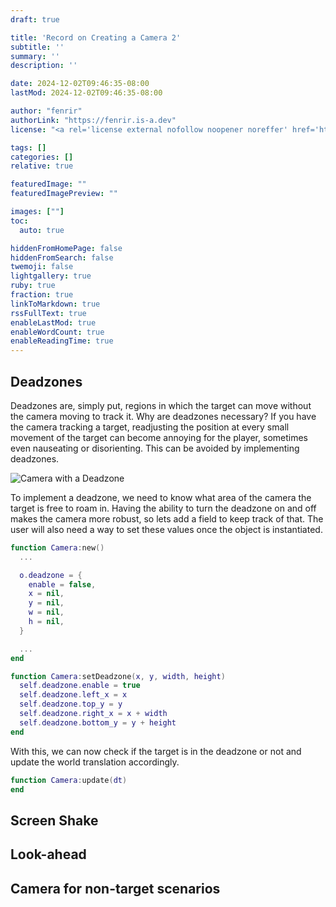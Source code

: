 ```yaml
---
draft: true

title: 'Record on Creating a Camera 2'
subtitle: ''
summary: ''
description: ''

date: 2024-12-02T09:46:35-08:00
lastMod: 2024-12-02T09:46:35-08:00

author: "fenrir"
authorLink: "https://fenrir.is-a.dev"
license: "<a rel='license external nofollow noopener noreffer' href='https://opensource.org/licenses/GPL-3.0' target='_blank'>GPL-3.0</a>"

tags: []
categories: []
relative: true

featuredImage: ""
featuredImagePreview: ""

images: [""]
toc:
  auto: true

hiddenFromHomePage: false
hiddenFromSearch: false
twemoji: false
lightgallery: true
ruby: true
fraction: true
linkToMarkdown: true
rssFullText: true
enableLastMod: true
enableWordCount: true
enableReadingTime: true
---
```


## Deadzones

Deadzones are, simply put, regions in which the target can move without the
camera moving to track it. Why are deadzones necessary? If you have the camera
tracking a target, readjusting the position at every small movement of the target
can become annoying for the player, sometimes even nauseating or disorienting.
This can be avoided by implementing deadzones.

![Camera with a Deadzone](./images/deadzone-1.png "Camera with a Deadzone")

To implement a deadzone, we need to know what area of the camera the target
is free to roam in. Having the ability to turn the deadzone on and off makes
the camera more robust, so lets add a field to keep track of that. The user
will also need a way to set these values once the object is instantiated.

```lua {title="Deadzone Table for the Camera"}
function Camera:new()
  ...

  o.deadzone = {
    enable = false,
    x = nil,
    y = nil,
    w = nil,
    h = nil,
  }

  ...
end

function Camera:setDeadzone(x, y, width, height)
  self.deadzone.enable = true
  self.deadzone.left_x = x
  self.deadzone.top_y = y
  self.deadzone.right_x = x + width
  self.deadzone.bottom_y = y + height
end
```

With this, we can now check if the target is in the deadzone or not and update
the world translation accordingly.

```lua {title="Guard for World translation update"}
function Camera:update(dt)
end
```

## Screen Shake
## Look-ahead

## Camera for non-target scenarios
